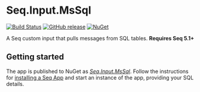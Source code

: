 # Seq.Input.MsSql

[![Build Status](https://dev.azure.com/hinnipipe/Github%20Pipeline/_apis/build/status/Hinni.seq-input-mssql?branchName=master)](https://dev.azure.com/hinnipipe/Github%20Pipeline/_build/latest?definitionId=7&branchName=master)
[![GitHub release](https://img.shields.io/github/release/Hinni/seq-input-mssql.svg)](https://github.com/Hinni/seq-input-mssql/releases)
[![NuGet](https://img.shields.io/nuget/v/Seq.Input.MSSql.svg)](https://www.nuget.org/packages/Seq.Input.MSSql/)

A Seq custom input that pulls messages from SQL tables. **Requires Seq 5.1+**

## Getting started

The app is published to NuGet as [_Seq.Input.MsSql_](https://nuget.org/packages/Seq.Input.MsSql). Follow the instructions for [installing a Seq App](https://docs.getseq.net/docs/installing-seq-apps) and start an instance of the app, providing your SQL details.
